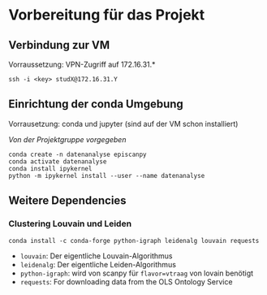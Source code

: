 # Vorbereitung für das Projekt
## Verbindung zur VM
Vorraussetzung: VPN-Zugriff auf 172.16.31.*
```
ssh -i <key> studX@172.16.31.Y
```

## Einrichtung der conda Umgebung
Vorrausetzung: conda und jupyter (sind auf der VM schon installiert)

_Von der Projektgruppe vorgegeben_
```
conda create -n datenanalyse episcanpy
conda activate datenanalyse
conda install ipykernel
python -m ipykernel install --user --name datenanalyse
```

## Weitere Dependencies
### Clustering Louvain und Leiden
```
conda install -c conda-forge python-igraph leidenalg louvain requests
```
- `louvain`: Der eigentliche Louvain-Algorithmus
- `leidenalg`: Der eigentliche Leiden-Algorithmus
- `python-igraph`: wird von scanpy für `flavor=vtraag` von lovain benötigt
- `requests`: For downloading data from the OLS Ontology Service